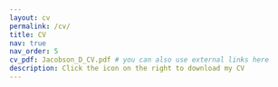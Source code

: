 ```yaml
---
layout: cv
permalink: /cv/
title: CV
nav: true
nav_order: 5
cv_pdf: Jacobson_D_CV.pdf # you can also use external links here
description: Click the icon on the right to download my CV
---
```

